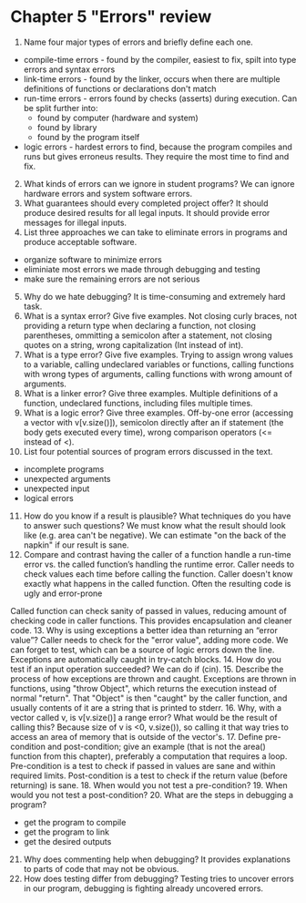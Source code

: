 # Chapter 5 "Errors" review
1. Name four major types of errors and briefly define each one.
- compile-time errors - found by the compiler, easiest to fix, spilt into type 
errors and syntax errors 
- link-time errors - found by the linker, occurs when there are multiple 
definitions of functions or declarations don't match
- run-time errors - errors found by checks (asserts) during execution. Can be 
split further into:
    - found by computer (hardware and system)
    - found by library
    - found by the program itself
- logic errors - hardest errors to find, because the program compiles and runs 
but gives erroneus results. They require the most time to find and fix.
2. What kinds of errors can we ignore in student programs?
We can ignore hardware errors and system software errors.
3. What guarantees should every completed project offer?
It should produce desired results for all legal inputs. It should provide error 
messages for illegal inputs.
4. List three approaches we can take to eliminate errors in programs and produce 
acceptable software.
- organize software to minimize errors
- eliminiate most errors we made through debugging and testing
- make sure the remaining errors are not serious
5. Why do we hate debugging?
It is time-consuming and extremely hard task.
6. What is a syntax error? Give five examples.
Not closing curly braces, not providing a return type when declaring a function, 
not closing parentheses, ommitting a semicolon after a statement, not closing
quotes on a string, wrong capitalization (Int instead of int).
7. What is a type error? Give five examples.
Trying to assign wrong values to a variable, calling undeclared variables or 
functions, calling functions with wrong types of arguments, calling functions
with wrong amount of arguments.
8. What is a linker error? Give three examples.
Multiple definitions of a function, undeclared functions, including files
multiple times.
9. What is a logic error? Give three examples.
Off-by-one error (accessing a vector with v[v.size()]), semicolon directly
after an if statement (the body gets executed every time), wrong comparison
operators (<= instead of <).
10. List four potential sources of program errors discussed in the text.
- incomplete programs
- unexpected arguments
- unexpected input
- logical errors
11. How do you know if a result is plausible? What techniques do you have to 
answer such questions?
We must know what the result should look like (e.g. area can't be negative).
We can estimate "on the back of the napkin" if our result is sane.
12. Compare and contrast having the caller of a function handle a run-time error
vs. the called function’s handling the runtime error.
Caller needs to check values each time before calling the function.
Caller doesn't know exactly what happens in the called function.
Often the resulting code is ugly and error-prone

Called function can check sanity of passed in values, reducing amount of
checking code in caller functions. This provides encapsulation and cleaner code.
13. Why is using exceptions a better idea than returning an “error value”?
Caller needs to check for the "error value", adding more code. We can forget
to test, which can be a source of logic errors down the line. Exceptions are 
automatically caught in try-catch blocks.
14. How do you test if an input operation succeeded?
We can do if (cin).
15. Describe the process of how exceptions are thrown and caught.
Exceptions are thrown in functions, using "throw Object", which returns the
execution instead of normal "return". That "Object" is then "caught" by the
caller function, and usually contents of it are a string that is printed to
stderr.
16. Why, with a vector called v, is v[v.size()] a range error? What would be the
result of calling this?
Because size of v is <0, v.size()), so calling it that way tries to access an
area of memory that is outside of the vector's.
17. Define pre-condition and post-condition; give an example (that is not the area() function from this chapter), preferably
a computation that requires a loop.
Pre-condition is a test to check if passed in values are sane and within
required limits.
Post-condition is a test to check if the return value (before returning) is
sane.
18. When would you not test a pre-condition?
19. When would you not test a post-condition?
20. What are the steps in debugging a program?
- get the program to compile
- get the program to link
- get the desired outputs
21. Why does commenting help when debugging?
It provides explanations to parts of code that may not be obvious.
22. How does testing differ from debugging?
Testing tries to uncover errors in our program, debugging is fighting already
uncovered errors.
